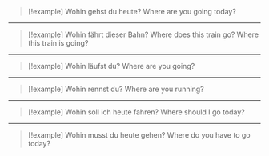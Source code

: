 
> [!example] Wohin gehst du heute?
> Where are you going today?
---
> [!example] Wohin fährt dieser Bahn?
> Where does this train go? Where this train is going?
---
> [!example] Wohin läufst du?
> Where are you going?
---
> [!example] Wohin rennst du?
> Where are you running?
 ---
> [!example] Wohin soll ich heute fahren?
> Where should I go today?
---
> [!example] Wohin musst du heute gehen?
> Where do you have to go today?
